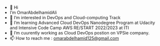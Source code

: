 - 👋 Hi
-  I’m OmarAbdelhamidAli
- 👀 I’m interested in DevOps and Cloud-computing Track 
- 🌱 I’m learning Advanced Cloud DevOps Nanodegree Program at Udacity and Intensive Code Camp AWS RE/START 2022/2023 at ITI 
- 🤔 I’m cuurently working as Cloud DevOps postion on VPSie company.
- 📫 How to reach me : omarabdelhamid125@gmail.com

<!---
OmarAbdelhamidAli/OmarAbdelhamidAli is a ✨ special ✨ repository because its `README.md` (this file) appears on your GitHub profile.
You can click the Preview link to take a look at your changes.
--->
